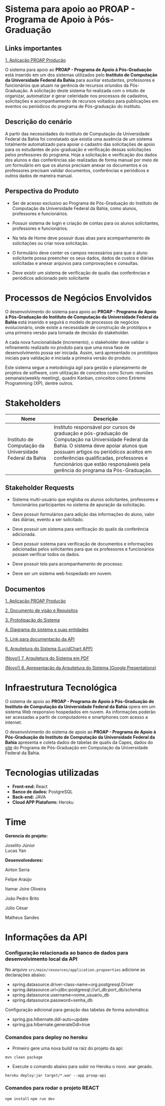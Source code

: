 # Sistema para apoio ao PROAP - Programa de Apoio à Pós-Graduação

## Links importantes

[1. Aplicação PROAP Produção](https://proap-ufba.netlify.app/)

O sistema para apoio ao **PROAP - Programa de Apoio à Pós-Graduação** está inserido em um dos sistemas utilizados pelo **Instituto de Computação da Universidade Federal da Bahia** para auxiliar estudantes, professores e funcionários que atuam na gerência de recursos oriundos da Pós-Graduação. A solicitação deste sistema foi realizada com o intuito de organizar, automatizar e gerar celeridade nos processos de cadastros, solicitações e acompanhamento de recursos voltados para publicações em eventos ou periódicos do programa de Pós-graduação do instituto.

## Descrição do cenário

A partir das necessidades do Instituto de Computação da Universidade Federal da Bahia foi constatado que existia uma ausência de um sistema totalmente automatizado para apoiar o cadastro das solicitações de apoio para os estudantes de pós-graduação e verificação dessas solicitações pelos professores do programa. Hoje a solicitação e verificação dos dados dos alunos e das conferências são realizadas de forma manual por meio de um formulário em que os alunos precisam anexar os documentos e os professores precisam validar documentos, conferências e periódicos e outros dados de maneira manual.

## Perspectiva do Produto

-   Ser de acesso exclusivo ao Programa de Pós-Graduação do Instituto de Computação da Universidade Federal da Bahia, como alunos, professores e funcionários.
    
-   Possuir sistema de login e criação de contas para os alunos solicitantes, professores e funcionários.
    
-   Na tela de Home deve possuir duas abas para acompanhamento de solicitações ou criar nova solicitação.
    
-   O formulário deve conter os campos necessários para que o aluno solicitante possa preencher os seus dados, dados de custos e diárias solicitadas e anexar arquivos para comprovações e consultas.
    
-   Deve existir um sistema de verificação de qualis das conferências e periódicos adicionado pelo solicitante

# Processos de Negócios Envolvidos

O desenvolvimento do sistema para apoio ao **PROAP - Programa de Apoio à Pós-Graduação do Instituto de Computação da Universidade Federal da Bahia** está inserido e seguirá o modelo de processos de negócios evolucionário, onde existe a necessidade de construção de protótipos e uma primeira versão para tomada de decisão do stakeholder.

A cada nova funcionalidade (incremento), o stakeholder deve validar o refinamento realizado no produto para que uma nova fase de desenvolvimento possa ser iniciada. Assim, será apresentado os protótipos iniciais para validação e iniciada a primeira versão do produto.

Este sistema segue a metodologia ágil para gestão e planejamento de projetos de software, com utilização de conceitos como Scrum: reuniões semanais(weekly meeting), quadro Kanban, conceitos como Extreme Programming (XP), dentre outros.

# **Stakeholders**

| **Nome** | **Descrição** |
|--|--|
| Instituto de Computação da Universidade Federal da Bahia | Instituto responsável por cursos de graduação e pós-graduação de Computação na Universidade Federal da Bahia. O sistema deve apoiar alunos que possuam artigos ou periódicos aceitos em conferências qualificadas, professores e funcionários que estão responsáveis pela gerência do programa da Pós-Graduação. |


## **Stakeholder Requests**

-   Sistema multi-usuário que engloba os alunos solicitantes, professores e funcionários participantes no sistema de apuração da solicitação.
    
-   Deve possuir formulários para adição das informações do aluno, valor das diárias, evento a ser solicitado.
    
-   Deve possuir um sistema para verificação do qualis da conferência adicionada.
    
-   Deve possuir sistema para verificação de documentos e informações adicionadas pelos solicitantes para que os professores e funcionários possam verificar todos os dados.
    
-   Deve possuir tela para acompanhamento de processo.
    
-   Deve ser um sistema web hospedado em nuvem.

## Documentos

[1. Aplicação PROAP Produção](https://proap-ufba.netlify.app/)

[2. Documento de visão e Requisitos](https://docs.google.com/document/d/1m9wSqd6X_1-cIYyQlSkXVTLkZj8PFWPeTRYjBZ5t95s/edit?usp=sharing)

[3. Prototipação do Sistema](https://www.figma.com/proto/nQ0GpxrbdcIztxa0ZLD0EM/Proap?page-id=0%3A1&node-id=290%3A1000&viewport=1302%2C684%2C0.23&scaling=min-zoom)

[4. Diagrama do sistema e suas entidades](https://lucid.app/lucidchart/5cbcb706-400f-424b-b785-d208385853b4/edit?viewport_loc=-172%2C-270%2C1910%2C1554%2C0_0&invitationId=inv_daec2f49-66e4-4959-bf80-d3cdc1f55ec2#)

[5. Link para documentação da API](https://proap-api.herokuapp.com/proap-api/swagger-ui.html#/)

[6. Arquitetura do Sistema (LucidChart APP)](https://lucid.app/lucidchart/9e336cb5-476b-4b6b-8d8e-bcbee53be0ab/edit?viewport_loc=-122%2C89%2C2644%2C1332%2CmXwzAnnOLpm1&invitationId=inv_10c0940b-489c-4fdc-a77a-a7173932755a#)

[(Novo!) 7. Arquitetura do Sistema em PDF](https://drive.google.com/file/d/1AvlhRFKUu8rSzCmouFG8u_YqGIyDIi6V/view?usp=sharing)

[(Novo!) 8. Apresentação da Arquitetura do Sistema (Google Presentations) ](https://docs.google.com/presentation/d/1rCWHSiNIVMi2uF6oHXvBIwXVCX2Too7507bGWWanKEg/edit?usp=sharing)

# Infraestrutura Tecnológica

O sistema de apoio ao **PROAP - Programa de Apoio à Pós-Graduação do Instituto de Computação da Universidade Federal da Bahia** opera em um sistema Web responsivo hospedados em nuvem. As informações poderão ser acessadas a partir de computadores e smartphones com acesso a internet.

O desenvolvimento do sistema de apoio ao **PROAP - Programa de Apoio à Pós-Graduação do Instituto de Computação da Universidade Federal da Bahia** apresenta e coleta dados de tabelas de qualis da Capes, dados do [site](https://pgcomp.ufba.br/) do Programa de Pós-Graduação em Computação da Universidade Federal da Bahia.

# Tecnologias utilizadas

- **Front-end:** React 
- **Banco de dados:** PostgreSQL 
- **Back-end:** JAVA 
- **Cloud APP Plataform:** Heroku

# Time

**Gerencia do projeto:**

Joselito Júnior  
Lucas Yan 

**Desenvolvedores:**

Airton Serra

Felipe Araújo 

Itamar Joire Oliveira

João Pedro Brito

Júlio César 

Matheus Sandes 


# Informações da API

### Configuração relacionada ao banco de dados para desenvolvimento local da API

No arquivo `src/main/resources/application.propoerties` adicione as declarações abaixo:

* spring.datasource.driver-class-name=org.postgresql.Driver
* spring.datasource.url=jdbc:postgresql://url_db:port_db/schema
* spring.datasource.username=nome\_usuario\_db
* spring.datasource.password=senha_db

Configuração adicional para geração das tabelas de forma automática:

* spring.jpa.hibernate.ddl-auto=update
* spring.jpa.hibernate.generateDdl=true

### Comandos para deploy no heroku

- Primeiro gere uma nova build na raiz do projeto da api:

`mvn clean package`

- Execute o comando abaixo para subir no Heroku o novo .war gerado.

`heroku deploy:jar target/*.war --app proap-api`

### Comandos para rodar o projeto REACT

`npm install`
`npm run dev`
